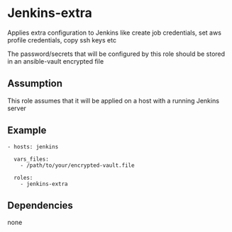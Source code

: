 Jenkins-extra
=============

Applies extra configuration to Jenkins like create job credentials, set aws 
profile credentials, copy ssh keys etc

The password/secrets that will be configured by this role should be stored in
an ansible-vault encrypted file


## Assumption

This role assumes that it will be applied on a host with a running Jenkins server

## Example

```
- hosts: jenkins

  vars_files:
    - /path/to/your/encrypted-vault.file

  roles:
    - jenkins-extra
```


## Dependencies

none
